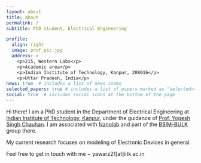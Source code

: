 ```yaml
---
layout: about
title: about
permalink: /
subtitle: PhD student, Electrical Engineering

profile:
  align: right
  image: prof_pic.jpg
  address: >
    <p>215, Western Labs</p>
    <p>Academic area</p>
    <p>Indian Institute of Technology, Kanpur, 208016</p>
    <p>Uttar Pradesh, India</p>
news: true  # includes a list of news items
selected_papers: true # includes a list of papers marked as "selected={true}"
social: true  # includes social icons at the bottom of the page
---
```


Hi there! I am a PhD student in the Department of Electrical Engineering at [Indian Institute of Technology, Kanpur](https://www.iitk.ac.in/), under the guidance of [Prof. Yogesh Singh Chauhan](https://home.iitk.ac.in/~chauhan/). I am associated with [Nanolab](https://www.iitk.ac.in/nanolab/) and part of the [BSIM-BULK](https://bsim.berkeley.edu/models/bsimbulk/) group there.

My current research focuses on modeling of Electronic Devices in general.

Feel free to get in touch with me ~ yawarz21[at]iitk.ac.in
